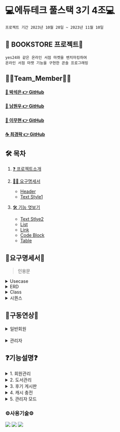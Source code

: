 #  💻에듀테크 풀스택 3기 4조💻
```bash
프로젝트 기간 2023년 10월 20일 ~ 2023년 11월 10일
```
## 📖 BOOKSTORE 프로젝트📖
```bash프로젝트 소개
yes24와 같은 온라인 서점 마켓을 벤치마킹하여
온라인 서점 마켓 기능을 구현한 콘솔 프로그래밍
```

## 🙋‍♀️Team_Member🙋‍♀️
#### [🎵 박석은 👉 GitHub](https://github.com/seokeunpark)
#### [🌱 남원우 👉 GitHub](https://github.com/wwnoov)
#### [🧟 이무현 👉 GitHub](https://github.com/LMH9999)
#### [☕ 최경락 👉 GitHub](https://github.com/raknrak)

## 🛠 목차   

1. [❓ 프로젝트소개  ](#-BOOKSTORE가-뭐예요)
2. [🙋‍♀️ 요구명세서](#-좀-더-구체적으로-가르쳐주세요)
    - [Header](#header)   
    - [Text Style1](#text-style1)  
3. [🛠 기능 엿보기](#-기능-엿보기)
    
    - [Text Stlye2](#text-style2)   
    - [List](#list)      
    - [Link](#link)   
    - [Code Block](#code-block)   
    - [Table](#table)
  
## 📌요구명세서📌

>인용문   
<details><summary>Usecase
</summary></details>
<details><summary>ERD
</summary></details>
<details><summary>Class
</summary></details>
<details><summary>시퀀스
</summary></details>

## 👑구동연상👑
<details><summary>일반회원</summary>
    
![일반회원](https://github.com/wwnoov/Team_ProJect/assets/145524959/33cc394a-bcfe-41e9-b6ab-49863de391c8)

</details>
<br/>
<details><summary>관리자</summary>
    
![관리자](https://github.com/wwnoov/Team_ProJect/assets/145524959/e6c1562f-5b48-454f-a033-6312a0112a1f) 

</details>

## ❓기능설명❓

<details><summary>1. 회원관리
</summary>
회원 가입시 중복 아이디 체크<br/>
관리자 아이디 가입 불가<br/>
로그인시 비밀번호 오류 3회 시 로그인 불가<br/>
</details>

<details><summary>2. 도서관리
</summary>
도서 조회·구매·구매 <br/>
도서 구매 시 재고 감소<br/>
추천 도서 <br/>
</details>

<details><summary>3. 후기 게시판
</summary>
후기 게시글 등록
후기 게시글 수정
후기 게시글 삭제</details>

<details><summary>4. 캐시 충전
</summary>
캐시충전
</details>

<details><summary>5. 관리자 모드
</summary>
관리자모드
</details>
   


### ⚙️사용기술⚙️
<div>
<img src="https://img.shields.io/badge/Java-007396?style=flat&logo=Conda-Forge&logoColor=white" />
<img src="https://img.shields.io/badge/MySQL-4479A1?style=flat&logo=MySQL&logoColor=white" />
<img src="https://img.shields.io/badge/MariaDB-003545?style=flat&logo=MariaDB&logoColor=white" />
</div>


